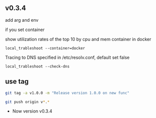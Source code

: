 ## v0.3.4

add arg and env 

if you set container 

show utilization rates of the top 10 by cpu and mem container in docker 
```
local_trableshoot --container=docker
```

Tracing to DNS specified in /etc/resolv.conf, default set false
```
local_trableshoot --check-dns
```

## use tag 

```sh
git tag -a v1.0.0 -m "Release version 1.0.0 on new func"
```

```sh
git push origin v*.*
```


- Now version v0.3.4


